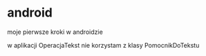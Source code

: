 android
=======

moje pierwsze kroki w androidzie

w aplikacji OperacjaTekst nie korzystam z klasy PomocnikDoTekstu
